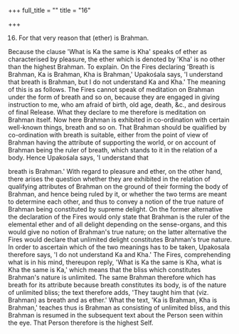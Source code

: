 +++
full_title = ""
title = "16"

+++


16. For that very reason that (ether) is Brahman.

Because the clause 'What is Ka the same is Kha' speaks of ether as characterised by pleasure, the ether which is denoted by 'Kha' is no other than the highest Brahman. To explain. On the Fires declaring 'Breath is Brahman, Ka is Brahman, Kha is Brahman,' Upakośala says, 'I understand that breath is Brahman, but I do not understand Ka and Kha.' The meaning of this is as follows. The Fires cannot speak of meditation on Brahman under the form of breath and so on, because they are engaged in giving instruction to me, who am afraid of birth, old age, death, &c., and desirous of final Release. What they declare to me therefore is meditation on Brahman itself. Now here Brahman is exhibited in co-ordination with certain well-known things, breath and so on. That Brahman should be qualified by co-ordination with breath is suitable, either from the point of view of Brahman having the attribute of supporting the world, or on account of Brahman being the ruler of breath, which stands to it in the relation of a body. Hence Upakośala says, 'I understand that

breath is Brahman.' With regard to pleasure and ether, on the other hand, there arises the question whether they are exhibited in the relation of qualifying attributes of Brahman on the ground of their forming the body of Brahman, and hence being ruled by it, or whether the two terms are meant to determine each other, and thus to convey a notion of the true nature of Brahman being constituted by supreme delight. On the former alternative the declaration of the Fires would only state that Brahman is the ruler of the elemental ether and of all delight depending on the sense-organs, and this would give no notion of Brahman's true nature; on the latter alternative the Fires would declare that unlimited delight constitutes Brahman's true nature. In order to ascertain which of the two meanings has to be taken, Upakosala therefore says, 'I do not understand Ka and Kha.' The Fires, comprehending what is in his mind, thereupon reply, 'What is Ka the same is Kha, what is Kha the same is Ka,' which means that the bliss which constitutes Brahman's nature is unlimited. The same Brahman therefore which has breath for its attribute because breath constitutes its body, is of the nature of unlimited bliss; the text therefore adds, 'They taught him that (viz. Brahman) as breath and as ether.' What the text, 'Ka is Brahman, Kha is Brahman,' teaches thus is Brahman as consisting of unlimited bliss, and this Brahman is resumed in the subsequent text about the Person seen within the eye. That Person therefore is the highest Self.

